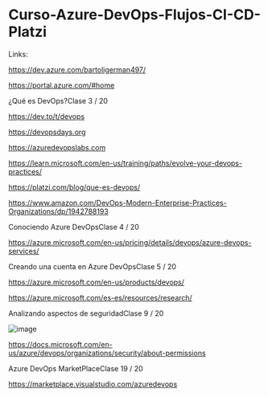 # Curso-Azure-DevOps-Flujos-CI-CD-Platzi

Links:

https://dev.azure.com/bartoligerman497/

https://portal.azure.com/#home

¿Qué es DevOps?Clase 3 / 20

https://dev.to/t/devops

https://devopsdays.org

https://azuredevopslabs.com

https://learn.microsoft.com/en-us/training/paths/evolve-your-devops-practices/

https://platzi.com/blog/que-es-devops/

https://www.amazon.com/DevOps-Modern-Enterprise-Practices-Organizations/dp/1942788193

Conociendo Azure DevOpsClase 4 / 20

https://azure.microsoft.com/en-us/pricing/details/devops/azure-devops-services/

Creando una cuenta en Azure DevOpsClase 5 / 20

https://azure.microsoft.com/en-us/products/devops/

https://azure.microsoft.com/es-es/resources/research/


Analizando aspectos de seguridadClase 9 / 20

![image](https://github.com/bartoligerman497/Curso-Azure-DevOps-Flujos-CI-CD-Platzi/assets/53313625/22f56440-bc25-46d4-9882-02f1f047f801)

https://docs.microsoft.com/en-us/azure/devops/organizations/security/about-permissions

Azure DevOps MarketPlaceClase 19 / 20

https://marketplace.visualstudio.com/azuredevops
